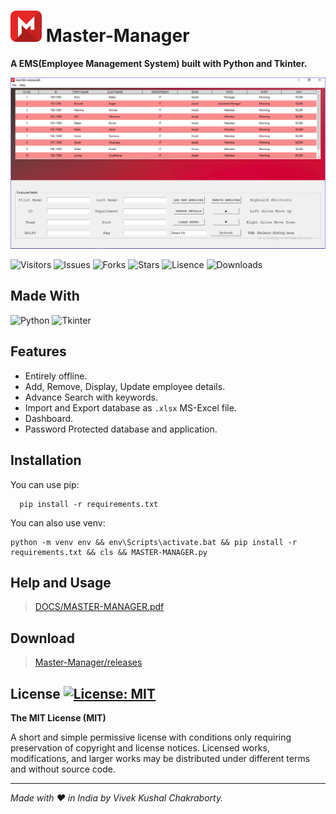 <img src="https://github.com/vivekkushalch/Master-Manager/blob/main/res/img/logo.jpg" width='50' alt="Logo.jpg"> Master-Manager
===
**A EMS(Employee Management System) built with Python and Tkinter.**

![Screenshot](https://github.com/vivekkushalch/Master-Manager/blob/main/Screenshot.PNG)

![Visitors](https://visitor-badge.deta.dev/badge?page_id=Master-Manager.visitor-badge) ![Issues](https://img.shields.io/github/issues/vivekkushalch/Master-Manager) ![Forks](https://img.shields.io/github/forks/vivekkushalch/Master-Manager) ![Stars](https://img.shields.io/github/stars/vivekkushalch/Master-Manager) ![Lisence](https://img.shields.io/github/license/vivekkushalch/Master-Manager) ![Downloads](https://img.shields.io/github/downloads/vivekkushalch/Master-Manager/total?l&color=green)

Made With
---
![Python](https://img.shields.io/badge/python-3670A0?style=for-the-badge&logo=python&logoColor=ffdd54)  ![Tkinter](https://img.shields.io/badge/Tkinter-ffdd54?style=for-the-badge&logo=python&logoColor=3670A0)

Features
---
- Entirely offline.
- Add, Remove, Display, Update employee details.
- Advance Search with keywords.
- Import and Export database as `.xlsx` MS-Excel file.
- Dashboard.
- Password Protected database and application.

Installation
---    
You can use pip:

      pip install -r requirements.txt
      
You can also use venv:

    python -m venv env && env\Scripts\activate.bat && pip install -r requirements.txt && cls && MASTER-MANAGER.py
  

Help and Usage
---
> [DOCS/MASTER-MANAGER.pdf](https://github.com/vivekkushalch/Master-Manager/blob/main/DOCS/MASTER-MANAGER.pdf)


Download
---
> [Master-Manager/releases](https://github.com/vivekkushalch/Master-Manager/releases/)


License [![License: MIT](https://img.shields.io/badge/License-MIT-yellow.svg)](https://opensource.org/licenses/MIT)
-------
**The MIT License (MIT)**

A short and simple permissive license with conditions only requiring preservation of copyright and license notices. Licensed works, modifications, and larger works may be distributed under different terms and without source code.

-------
_Made with :heart: in India by Vivek Kushal Chakraborty._
